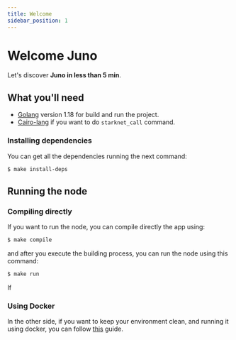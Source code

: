 ```yaml
---
title: Welcome
sidebar_position: 1
---
```


# Welcome Juno

Let's discover **Juno in less than 5 min**.

## What you'll need

- [Golang](https://go.dev/doc/install) version 1.18 for build and run the project.
- [Cairo-lang](https://www.cairo-lang.org/docs/quickstart.html) if you want to do `starknet_call` command.

### Installing dependencies

You can get all the dependencies running the next command:

```bash
$ make install-deps
```

## Running the node

### Compiling directly

If you want to run the node, you can compile directly the app using:

```bash
$ make compile
```

and after you execute the building process, you can run the node using this command:

```bash
$ make run
```

If 

### Using Docker

In the other side, if you want to keep your environment clean, and running it using docker, you can
follow [this](./running/docker.mdx) guide.
